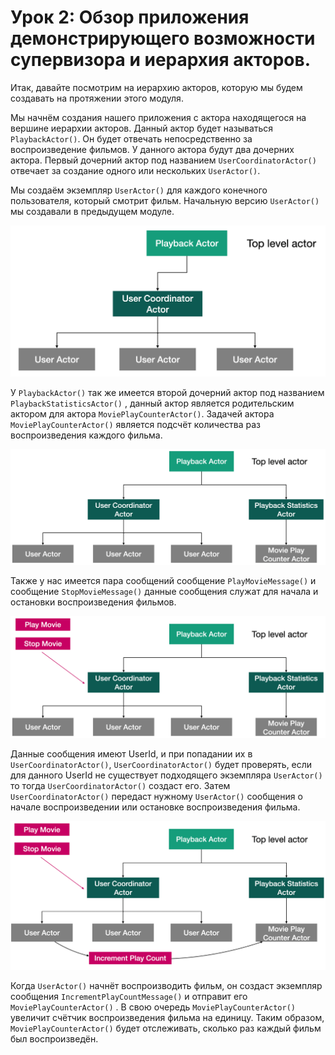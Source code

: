 # Урок 2: Обзор приложения демонстрирующего возможности супервизора и иерархия акторов.

Итак, давайте посмотрим на иерархию акторов, которую мы будем создавать на протяжении этого модуля.

Мы начнём создания нашего приложения с актора находящегося на вершине иерархии акторов. Данный актор будет называться `PlaybackActor()`. Он будет отвечать непосредственно за воспроизведение фильмов. У данного актора будут два дочерних актора. Первый дочерний актор под названием `UserCoordinatorActor()` отвечает за создание одного или нескольких `UserActor()`.

Мы создаём экземпляр `UserActor()` для каждого конечного пользователя, который смотрит фильм. Начальную версию `UserActor()` мы создавали в предыдущем модуле.

![](images/4_2_1.png)

У `PlaybackActor()` так же имеется второй дочерний актор под названием `PlaybackStatisticsActor()` , данный актор является родительским актором для актора `MoviePlayCounterActor()`.  Задачей актора `MoviePlayCounterActor()`  является подсчёт количества раз воспроизведения каждого фильма.

![](images/4_2_2.png)

Также у нас имеется пара сообщений сообщение `PlayMovieMessage()` и сообщение `StopMovieMessage()` данные сообщения служат для начала и остановки воспроизведения фильмов.

![](images/4_2_3.png)

Данные сообщения имеют UserId, и при попадании их в `UserCoordinatorActor()`, `UserCoordinatorActor()` будет проверять, если для данного UserId не существует подходящего экземпляра `UserActor()` то тогда `UserCoordinatorActor()` создаст его. Затем `UserCoordinatorActor()` передаст нужному `UserActor()` сообщения о начале воспроизведении или остановке воспроизведения фильма.  

![](images/4_2_4.png)

Когда `UserActor()` начнёт воспроизводить фильм, он создаст экземпляр сообщения `IncrementPlayCountMessage()` и отправит его `MoviePlayCounterActor()` . В свою очередь `MoviePlayCounterActor()` увеличит счётчик воспроизведения фильма на единицу. Таким образом, `MoviePlayCounterActor()` будет отслеживать, сколько раз каждый фильм был воспроизведён.

